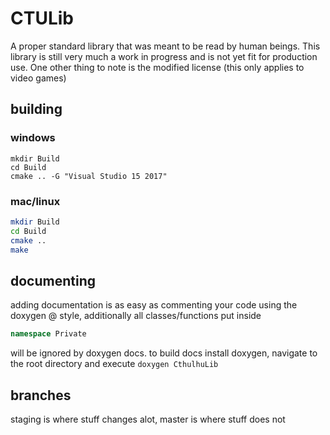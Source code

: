 # CTULib

A proper standard library that was meant to be read by human beings. This library is still very much a work in progress and is not yet fit for production use. One other thing to note is the modified license (this only applies to video games)

## building

### windows
```
mkdir Build
cd Build
cmake .. -G "Visual Studio 15 2017"
```

### mac/linux

```sh
mkdir Build
cd Build
cmake ..
make
```

## documenting

adding documentation is as easy as commenting your code using the doxygen @ style, additionally all classes/functions put inside 
```cpp
namespace Private
```
will be ignored by doxygen docs. to build docs install doxygen, navigate to the root directory and execute `doxygen CthulhuLib`

## branches

staging is where stuff changes alot, master is where stuff does not